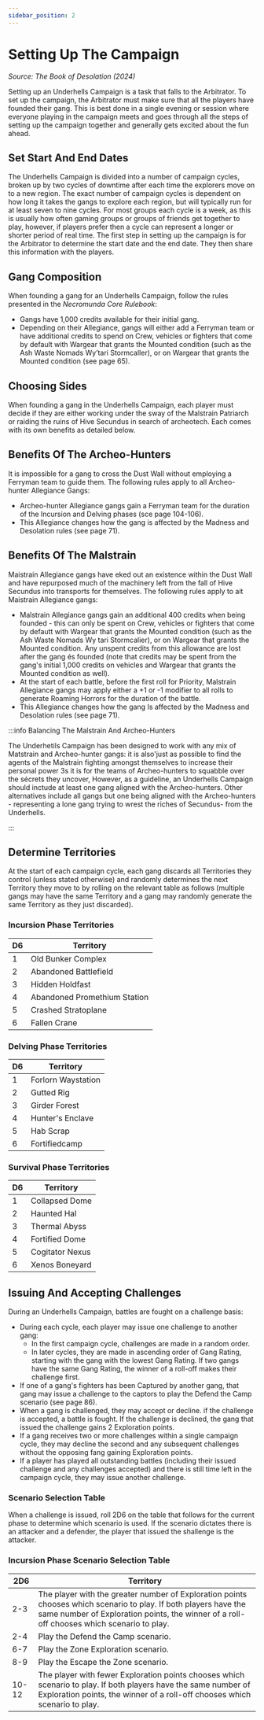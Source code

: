 ```yaml
---
sidebar_position: 2
---
```


# Setting Up The Campaign
_Source: The Book of Desolation (2024)_

Setting up an Underhells Campaign is a task that falls to the Arbitrator. To set up the campaign, the Arbitrator must make sure that all the players have founded their gang. This is best done in a single evening or session where everyone playing in the campaign meets and goes through all the steps of setting up the campaign together and generally gets excited about the fun ahead.

Set Start And End Dates[​](#set-start-and-end-dates "Direct link to Set Start And End Dates")
---------------------------------------------------------------------------------------------

The Underhells Campaign is divided into a number of campaign cycles, broken up by two cycles of downtime after each time the explorers move on to a new region. The exact number of campaign cycles is dependent on how long it takes the gangs to explore each region, but will typically run for at least seven to nine cycles. For most groups each cycle is a week, as this is usually how often gaming groups or groups of friends get together to play, however, if players prefer then a cycle can represent a longer or shorter period of real time. The first step in setting up the campaign is for the Arbitrator to determine the start date and the end date. They then share this information with the players. 

Gang Composition[​](#gang-composition "Direct link to Gang Composition")
---------------------------------------------------------------------------------------------

When founding a gang for an Underhells Campaign, follow the rules presented in the _Necromunda Core Rulebook_:

*   Gangs have 1,000 credits available for their initial gang.
*   Depending on their Allegiance, gangs will either add a Ferryman team or have additional credits to spend on Crew, vehicles or fighters that come by default with Wargear that grants the Mounted condition (such as the Ash Waste Nomads Wy’tari Stormcaller), or on Wargear that grants the Mounted condition (see page 65).

Choosing Sides[​](#choosing-sides "Direct link to Choosing Sides")
---------------------------------------------------------------------------------------------

When founding a gang in the Underhells Campaign, each player must decide if they are either working under the sway of the Malstrain Patriarch or raiding the ruins of Hive Secundus in search of archeotech. Each comes with its own benefits as detailed below.

Benefits Of The Archeo-Hunters [​](#benefits-of-the-archeo-hunters "Direct link to Benefits Of The Archeo-Hunters")
---------------------------------------------------------------------------------------------

It is impossible for a gang to cross the Dust Wall without employing a Ferryman team to guide them. The following rules apply to all Archeo-hunter Allegiance Gangs: 

*   Archeo-hunter Allegiance gangs gain a Ferryman team for the duration of the Incursion and Delving phases (sce page 104-106).
*   This Allegiance changes how the gang is affected by the Madness and Desolation rules (see page 71).

Benefits Of The Malstrain [​](#benefits-of-the-malstrain "Direct link to Benefits Of The Malstrain")
---------------------------------------------------------------------------------------------

Maistrain Allegiance gangs have eked out an existence within the Dust Wall and have repurposed much of the machinery left from the fall of Hive Secundus into transports for themselves. The following rules apply to ait Maistrain Allegiance gangs: 

*   Malstrain Allegiance gangs gain an additional 400 credits when being founded - this can only be spent on Crew, vehicles or fighters that come by defautt with Wargear that grants the Mounted condition (such as the Ash Waste Nomads Wy tari Stormcalier), or on Wargear that grants the Mounted condition. Any unspent credits from this allowance are lost after the gang és founded (note that credits may be spent from the gang's initial 1,000 credits on vehicles and Wargear that grants the Mounted condition as well). 
*   At the start of each battle, before the first roll for Priority, Malstrain Allegiance gangs may apply either a +1 or -1 modifier to all rolls to generate Roaming Horrors for the duration of the battle.
*   This Allegiance changes how the gang Is affected by the Madness and Desolation rules (see page 71). 

:::info Balancing The Malstrain And Archeo-Hunters 

The Underhetils Campaign has been designed to work with any mix of Matstrain and Archeo-hunter gangs: it is also'just as possible to find the agents of the Malstrain fighting amongst themselves to increase their personal power 3s it is for the teams of Archeo-hunters to squabble over the sécrets they uncover, However, as a guideline, an Underhells Campaign should inctude at least one gang aligned with the Archeo-hunters. Other alternatives include all gangs but one being aligned with the Archeo-hunters - representing a lone gang trying to wrest the riches of Secundus- from the Underhells.

:::

Determine Territories[​](#determine-territories "Direct link to Determine Territories")
---------------------------------------------------------------------------------------

At the start of each campaign cycle, each gang discards all Territories they control (unless stated otherwise) and randomly determines the next Territory they move to by rolling on the relevant table as follows (multiple gangs may have the same Territory and a gang may randomly generate the same Territory as they just discarded). 

### Incursion Phase Territories[​](#incursion-phase-territories "Direct link to Incursion Phase Territories")
|D6     |Territory                   |
|-------|----------------------------|
|1      |Old Bunker Complex          |
|2      |Abandoned Battlefield       |
|3      |Hidden Holdfast             |
|4      |Abandoned Promethium Station|
|5      |Crashed Stratoplane         |
|6      |Fallen Crane                |

### Delving Phase Territories[​](#incursion-phase-territories "Direct link to Delving Phase Territories")
|D6     |Territory                   |
|-------|----------------------------|
|1      |Forlorn Waystation          |
|2      |Gutted Rig                  |
|3      |Girder Forest               |
|4      |Hunter's Enclave            |
|5      |Hab Scrap                   |
|6      |Fortifiedcamp               |

### Survival Phase Territories[​](#incursion-phase-territories "Direct link to Survival Phase Territories")
|D6     |Territory                   |
|-------|----------------------------|
|1      |Collapsed Dome              |
|2      |Haunted Hal                 |
|3      |Thermal Abyss               |
|4      |Fortified Dome              |
|5      |Cogitator Nexus             |
|6      |Xenos Boneyard              |

Issuing And Accepting Challenges[​](#issuing-and-accepting-challenges "Direct link to Issuing And Accepting Challenges")
------------------------------------------------------------------------------------------------------------------------

During an Underhells Campaign, battles are fought on a challenge basis: 

*   During each cycle, each player may issue one challenge to another gang: 
    *   In the first campaign cycle, challenges are made in a random order. 
    *   In later cycles, they are made in ascending order of Gang Rating, starting with the gang with the lowest Gang Rating. If two gangs have the same Gang Rating, the winner of a roll-off makes their challenge first. 
*   If one of a gang's fighters has been Captured by another gang, that gang may issue a challenge to the captors to play the Defend the Camp scenario (see page 86). 
*   When a gang is challenged, they may accept or decline. if the challenge is accepted, a battle is fought. If the challenge is declined, the gang that issued the challenge gains 2 Exploration points. 
*   If a gang receives two or more challenges within a single campaign cycle, they may decline the second and any subsequent challenges without the opposing fang gaining Exploration points. 
*   If a player has played all outstanding battles (including their issued challenge and any challenges accepted) and there is still time left in the campaign cycle, they may issue another challenge. 

### Scenario Selection Table[​](#scenario-selection-table "Direct link to Scenario Selection Table")

When a challenge is issued, roll 2D6 on the table that follows for the current phase to determine which scenario is used. If the scenario dictates there is an attacker and a defender, the player that issued the shallenge is the attacker. 

### Incursion Phase Scenario Selection Table[​](#incursion-phase-scenario-selection-table "Direct link to Incursion Phase Scenario Selection")
|2D6    |Territory                   |
|-------|----------------------------|
|2-3    |The player with the greater number of Exploration points chooses which scenario to play. If both players have the same number of Exploration points, the winner of a roll-off chooses which scenario to play.|
|2-4    |Play the Defend the Camp scenario.                                                                                                                                                                           |
|6-7    |Play the Zone Exploration scenario.                                                                                                                                                                          |
|8-9    |Play the Escape the Zone scenario.                                                                                                                                                                           |
|10-12  |The player with fewer Exploration points chooses which scenario to play. If both players have the same number of Exploration points, the winner of a roll-off chooses which scenario to play.                |
